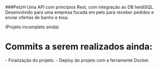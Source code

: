  ###PetzH
 Uma API com princípios Rest, com integração ao DB heidiSQL.
 Desenvolvido para uma empresa focada em pets para receber pedidos e enviar ofertas de banho e tosa.
 
 (Projeto incompleto ainda)
 
<h1>Commits a serem realizados ainda:</h1>
- Finalização do projeto.
- Deploy do projeto com a ferramente Docker.
